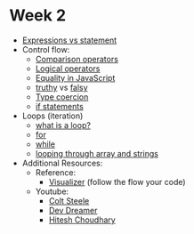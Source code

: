 # Week 2

 - <a href="https://exploringjs.com/impatient-js/ch_syntax.html#statement-vs-expression">Expressions vs statement</a>
 - Control flow:
   - <a href="https://javascript.info/comparison">Comparison operators</a>
   - <a href="https://javascript.info/logical-operators">Logical operators</a>
   - <a href= "https://dorey.github.io/JavaScript-Equality-Table/unified/">Equality in JavaScript</a>
   - <a href="https://developer.mozilla.org/en-US/docs/Glossary/Truthy">truthy</a> vs <a href="https://developer.mozilla.org/en-US/docs/Glossary/Falsy">falsy</a>
   - <a href="https://developer.mozilla.org/en-US/docs/Glossary/Type_coercion">Type coercion</a>
   - <a href="https://javascript.info/ifelse">if statements</a>
  - Loops (iteration)
    - <a href="https://www.youtube.com/watch?v=wxds6MAtUQ0">what is a loop?</a>
    - <a href="https://developer.mozilla.org/en-US/docs/Web/JavaScript/Guide/Loops_and_iteration#for_statement">for</a> 
    - <a href="https://javascript.info/while-for#the-while-loop">while</a>
    - <a href="https://www.youtube.com/watch?v=5LiGWfk4WTo">looping through array and strings</a>
 - Additional Resources: 
    - Reference:
      -  <a href="https://pythontutor.com/javascript.html#mode=edit">Visualizer</a> (follow the flow your code)
    - Youtube:
      - <a href="https://www.youtube.com/watch?v=x2RNw4M6cME">Colt Steele</a>
      - <a href="https://www.youtube.com/playlist?list=PL7TLF4T4Tq2TtNmadzRfxYIB9683uhpbD">Dev Dreamer</a> 
      - <a href="https://www.youtube.com/watch?v=2md4HQNRqJA&list=PLRAV69dS1uWSxUIk5o3vQY2-_VKsOpXLD">Hitesh Choudhary</a>